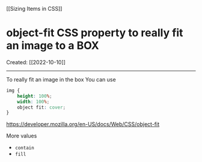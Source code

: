 [[Sizing Items in CSS]]

# object-fit CSS property to really fit an image to a BOX
Created:  [[2022-10-10]]

---
To really fit an image in the box
You can use
```CSS
img {
    height: 100%;
    width: 100%;
    object fit: cover;
}
```

https://developer.mozilla.org/en-US/docs/Web/CSS/object-fit

More values
- `contain`
- `fill`









